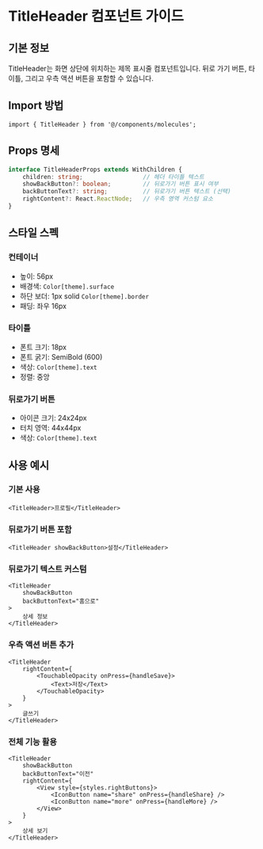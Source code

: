 # TitleHeader 컴포넌트 가이드

## 기본 정보
TitleHeader는 화면 상단에 위치하는 제목 표시줄 컴포넌트입니다. 뒤로 가기 버튼, 타이틀, 그리고 우측 액션 버튼을 포함할 수 있습니다.

## Import 방법
```tsx
import { TitleHeader } from '@/components/molecules';
```

## Props 명세
```typescript
interface TitleHeaderProps extends WithChildren {
    children: string;                 // 헤더 타이틀 텍스트
    showBackButton?: boolean;         // 뒤로가기 버튼 표시 여부
    backButtonText?: string;          // 뒤로가기 버튼 텍스트 (선택)
    rightContent?: React.ReactNode;   // 우측 영역 커스텀 요소
}
```

## 스타일 스펙

### 컨테이너
- 높이: 56px
- 배경색: `Color[theme].surface`
- 하단 보더: 1px solid `Color[theme].border`
- 패딩: 좌우 16px

### 타이틀
- 폰트 크기: 18px
- 폰트 굵기: SemiBold (600)
- 색상: `Color[theme].text`
- 정렬: 중앙

### 뒤로가기 버튼
- 아이콘 크기: 24x24px
- 터치 영역: 44x44px
- 색상: `Color[theme].text`

## 사용 예시

### 기본 사용
```tsx
<TitleHeader>프로필</TitleHeader>
```

### 뒤로가기 버튼 포함
```tsx
<TitleHeader showBackButton>설정</TitleHeader>
```

### 뒤로가기 텍스트 커스텀
```tsx
<TitleHeader 
    showBackButton 
    backButtonText="홈으로"
>
    상세 정보
</TitleHeader>
```

### 우측 액션 버튼 추가
```tsx
<TitleHeader
    rightContent={
        <TouchableOpacity onPress={handleSave}>
            <Text>저장</Text>
        </TouchableOpacity>
    }
>
    글쓰기
</TitleHeader>
```

### 전체 기능 활용
```tsx
<TitleHeader
    showBackButton
    backButtonText="이전"
    rightContent={
        <View style={styles.rightButtons}>
            <IconButton name="share" onPress={handleShare} />
            <IconButton name="more" onPress={handleMore} />
        </View>
    }
>
    상세 보기
</TitleHeader>
```